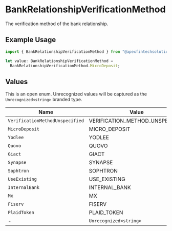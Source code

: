 # BankRelationshipVerificationMethod

The verification method of the bank relationship.

## Example Usage

```typescript
import { BankRelationshipVerificationMethod } from "@apexfintechsolutions/ascend-sdk/models/components";

let value: BankRelationshipVerificationMethod =
  BankRelationshipVerificationMethod.MicroDeposit;
```

## Values

This is an open enum. Unrecognized values will be captured as the `Unrecognized<string>` branded type.

| Name                            | Value                           |
| ------------------------------- | ------------------------------- |
| `VerificationMethodUnspecified` | VERIFICATION_METHOD_UNSPECIFIED |
| `MicroDeposit`                  | MICRO_DEPOSIT                   |
| `Yodlee`                        | YODLEE                          |
| `Quovo`                         | QUOVO                           |
| `Giact`                         | GIACT                           |
| `Synapse`                       | SYNAPSE                         |
| `Sophtron`                      | SOPHTRON                        |
| `UseExisting`                   | USE_EXISTING                    |
| `InternalBank`                  | INTERNAL_BANK                   |
| `Mx`                            | MX                              |
| `Fiserv`                        | FISERV                          |
| `PlaidToken`                    | PLAID_TOKEN                     |
| -                               | `Unrecognized<string>`          |